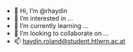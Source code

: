 - 👋 Hi, I’m @rhaydin
- 👀 I’m interested in ...
- 🌱 I’m currently learning ...
- 💞️ I’m looking to collaborate on ...
- 📫 haydin.roland@student.htlwrn.ac.at

<!---
rhaydin/rhaydin is a ✨ special ✨ repository because its `README.md` (this file) appears on your GitHub profile.
You can click the Preview link to take a look at your changes.
--->
